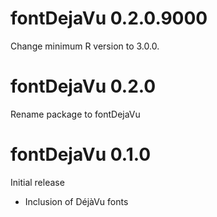 
# fontDejaVu 0.2.0.9000

Change minimum R version to 3.0.0.

# fontDejaVu 0.2.0

Rename package to fontDejaVu

# fontDejaVu 0.1.0

Initial release

- Inclusion of DéjàVu fonts
